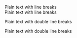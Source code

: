 Plain text with line breaks  
Plain text with line breaks  
  
Plain text with double line breaks  
  
Plain text with double line breaks  